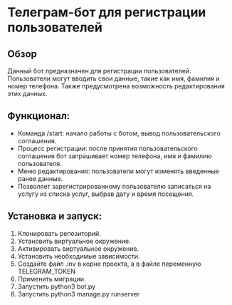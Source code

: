 # Телеграм-бот для регистрации пользователей

## Обзор
Данный бот предназначен для регистрации пользователей. Пользователи могут вводить свои данные, такие как имя, фамилия 
и номер телефона. Также предусмотрена возможность редактирования этих данных.

## Функционал:
- Команда /start: начало работы с ботом, вывод пользовательского соглашения.
- Процесс регистрации: после принятия пользовательского соглашения бот запрашивает номер телефона, имя и фамилию пользователя.
- Меню редактирования: пользователи могут изменять введенные ранее данные.
- Позволяет зарегистрированному пользователю записаться на услугу из списка услуг, выбрав дату и время посещения.

## Установка и запуск:
1. Клонировать репозиторий.
2. Установить виртуальное окружение.
3. Активировать виртуальное окружение.
4. Установить необходимые зависимости.
5. Создайте файл .inv в корне проекта, а в файле переменную TELEGRAM_TOKEN
6. Применить миграции.
7. Запустить python3 bot.py
8. Запустить python3 manage.py runserver